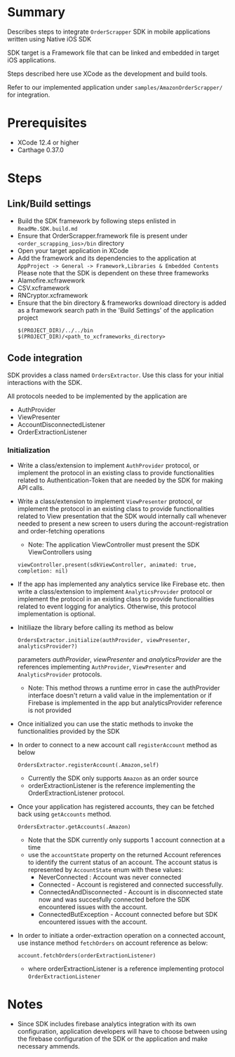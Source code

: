 # Summary

Describes steps to integrate `OrderScrapper` SDK in mobile applications written using Native
iOS SDK

SDK target is a Framework file that can be linked and embedded in target iOS
applications.

Steps described here use XCode as the development and build tools.

Refer to our implemented application under `samples/AmazonOrderScrapper/` for integration.

# Prerequisites

- XCode 12.4 or higher
- Carthage 0.37.0

# Steps

## Link/Build settings

- Build the SDK framework by following steps enlisted in `ReadMe.SDK.build.md`
- Ensure that OrderScrapper.framework file is present under `<order_scrapping_ios>/bin` directory
- Open your target application in XCode
- Add the framework and its dependencies to the application at
  `AppProject -> General -> Framework,Libraries & Embedded Contents`
  Please note that the SDK is dependent on these three frameworks
 - Alamofire.xcfrawework
 - CSV.xcframework
 - RNCryptor.xcframework
- Ensure that the bin directory & frameworks download directory is added as a framework search path in the 'Build Settings' of the application project
  ```
  $(PROJECT_DIR)/../../bin
  $(PROJECT_DIR)/<path_to_xcframeworks_directory>
  ```

## Code integration

SDK provides a class named `OrdersExtractor`. Use this class for your initial
interactions with the SDK.

All protocols needed to be implemented by the application are
- AuthProvider
- ViewPresenter
- AccountDisconnectedListener
- OrderExtractionListener

### Initialization

- Write a class/extension to implement `AuthProvider` protocol, or implement the protocol in an existing
  class to provide functionalities related to Authentication-Token that are needed by the SDK for
  making API calls.

- Write a class/extension to implement `ViewPresenter` protocol, or implement the protocol in an existing
  class to provide functionalities related to View presentation that the SDK would internally call
  whenever needed to present a new screen to users during the account-registration and 
  order-fetching operations
  
  - Note: The application ViewController must present the SDK ViewControllers using 
  ```
  viewController.present(sdkViewController, animated: true, completion: nil)
  ```

- If the app has implemented any analytics service like Firebase etc. then write a class/extension to implement `AnalyticsProvider` protocol or implement the protocol in an existing
    class to provide functionalities related to event logging for analytics. Otherwise, this protocol implementation is optional. 
    
- Initiliaze the library before calling its method as below
  ```
  OrdersExtractor.initialize(authProvider, viewPresenter, analyticsProvider?)
  ```
  parameters *authProvider*, *viewPresenter* and *analyticsProvider* are the references implementing `AuthProvider`,
  `ViewPresenter` and `AnalyticsProvider` protocols. 
  - Note: This method throws a runtime error in case the authProvider interface doesn't return a valid value
  in the implementation or if Firebase is implemented in the app but analyticsProvider reference is not provided

- Once initialized you can use the static methods to invoke the functionalities provided by
  the SDK

- In order to connect to a new account call `registerAccount` method as below
  ```
  OrdersExtractor.registerAccount(.Amazon,self)
  ```
  - Currently the SDK only supports `Amazon` as an order source
  - orderExtractionListener is the reference implementing the OrderExtractionListener protocol.

- Once your application has registered accounts, they can be fetched back using `getAccounts`
  method.
  ```
  OrdersExtractor.getAccounts(.Amazon)
  ```
  - Note that the SDK currently only supports 1 account connection at a time
  - use the `accountState` property on the returned Account references to identify the current
    status of an account. The account status is represented by `AccountState` enum with these
    values:
    - NeverConnected : Account was never connected
    - Connected - Account is registered and connected successfully.
    - ConnectedAndDisconnected - Account is in disconnected state now and was succesfully
      connected before the SDK encountered issues with the account.
    - ConnectedButException - Account connected before but SDK encountered issues with the account.

- In order to initiate a order-extraction operation on a connected account, 
  use instance method `fetchOrders` on account reference as below:
  ```
  account.fetchOrders(orderExtractionListener)
  ```
  - where orderExtractionListener is a reference implementing protocol `OrderExtractionListener`

# Notes
- Since SDK includes firebase analytics integration with its own configuration, application
  developers will have to choose between using the firebase configuration of the SDK or the
  application and make necessary ammends.

